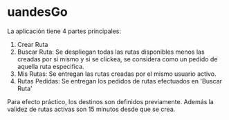 # uandesGo
La aplicación tiene 4 partes principales:
1. Crear Ruta 
2. Buscar Ruta: Se despliegan todas las rutas disponibles menos las creadas por sí mismo y si se clickea, se considera como un pedido de aquella ruta especifica.
3. Mis Rutas: Se entregan las rutas creadas por el mismo usuario activo.
4. Rutas Pedidas: Se entregan los pedidos de rutas efectuados en 'Buscar Ruta'

Para efecto práctico, los destinos son definidos previamente. Además la validez de rutas activas son 15 minutos desde que se crea.
